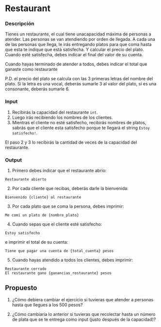 # Restaurant

### Descripción
Tienes un restaurante, el cual tiene unacapacidad máxima de personas a atender. Las personas se van atendiendo por orden de llegada.
A cada una de las personas que llega, le irás entregando platos para que coma hasta que esta te indique que está satisfecha. Y calcular el precio del plato. Cuando esté satisfecha, debes indicar el final del valor de su cuenta.

Cuando hayas terminado de atender a todos, debes indicar el total que ganaste como restaurante

P.D. el precio del plato se calcula con las 3 primeras letras del nombre del plato. Si la letra es una vocal, deberás sumarle 3 al valor del plato, si es una consonante, deberás sumarle 6.

### Input
1. Recibirás la capacidad del restaurante `int`.
2. Luego irás recibiendo los nombres de los clientes.
3. Mientras el cliente no esté satisfecho, recibirás nombres de platos, sabrás que el cliente esta satisfecho porque te llegará el string `Estoy satisfecho!`.

El paso 2 y 3 lo recibirás la cantidad de veces de la capacidad del restaurante.

### Output
1. Primero debes indicar que el restaurante abrio:
```
Restaurante abierto
```

2. Por cada cliente que recibas, deberás darle la bienvenida:
```
Bienvenido {cliente} al restaurante
```
3. Por cada plato que se coma la persona, debes imprimir:
```
Me comí un plato de {nombre_plato}
```
4. Cuando sepas que el cliente esté satisfecho:
```
Estoy satisfecho
``` 
e imprimir el total de su cuenta:
```
Tiene que pagar una cuenta de {total_cuenta} pesos
```
5. Cuando hayas atendido a todos los clientes, debes imprimir:
```
Restaurante cerrado
El restaurante gano {ganancias_restaurante} pesos
```


## Propuesto
1. ¿Cómo debiera cambiar el ejercicio si tuvieras que atender a personas hasta que llegues a los 500 pesos?

2. ¿Cómo cambiaría lo anterior si tuvieras que recolectar hasta un número de plata que se te entrega como input (justo después de la capacidad)?